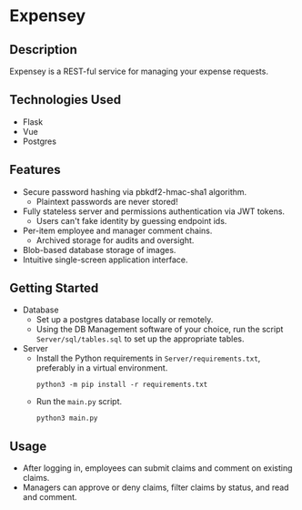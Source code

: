 # Expensey

## Description

Expensey is a REST-ful service for managing your expense requests.

## Technologies Used

- Flask
- Vue
- Postgres

## Features

- Secure password hashing via pbkdf2-hmac-sha1 algorithm.
  - Plaintext passwords are never stored!
- Fully stateless server and permissions authentication via JWT tokens.
  - Users can't fake identity by guessing endpoint ids.
- Per-item employee and manager comment chains.
  - Archived storage for audits and oversight.
- Blob-based database storage of images.
- Intuitive single-screen application interface.

## Getting Started

- Database
  - Set up a postgres database locally or remotely.
  - Using the DB Management software of your choice, run the script `Server/sql/tables.sql` to set up the appropriate tables.
- Server
  - Install the Python requirements in `Server/requirements.txt`, preferably in a virtual environment.
    ```
    python3 -m pip install -r requirements.txt
    ```
  - Run the `main.py` script.
    ```
    python3 main.py
    ```

## Usage

- After logging in, employees can submit claims and comment on existing claims.
- Managers can approve or deny claims, filter claims by status, and read and comment.

